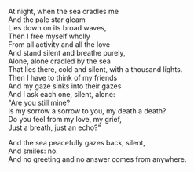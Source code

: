 At night, when the sea cradles me  
And the pale star gleam  
Lies down on its broad waves,  
Then I free myself wholly  
From all activity and all the love  
And stand silent and breathe purely,  
Alone, alone cradled by the sea  
That lies there, cold and silent, with a thousand lights.  
Then I have to think of my friends  
And my gaze sinks into their gazes  
And I ask each one, silent, alone:  
"Are you still mine?  
Is my sorrow a sorrow to you, my death a death?  
Do you feel from my love, my grief,  
Just a breath, just an echo?"  

And the sea peacefully gazes back, silent,  
And smiles: no.  
And no greeting and no answer comes from anywhere.
